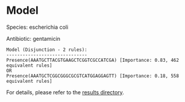 
# Model

Species: escherichia coli

Antibiotic: gentamicin

```
Model (Disjunction - 2 rules):
------------------------------
Presence(AAATGCTTACGTGAAGCTCGGTCGCCATCGA) [Importance: 0.83, 462 equivalent rules]
OR
Presence(AAATGCTCGGCGGGCGCGTCATGGAGGAGTT) [Importance: 0.18, 558 equivalent rules]

```

For details, please refer to the [results directory](../../../../../results/scm_b/escherichia%20coli/gentamicin/repeat_4/).

